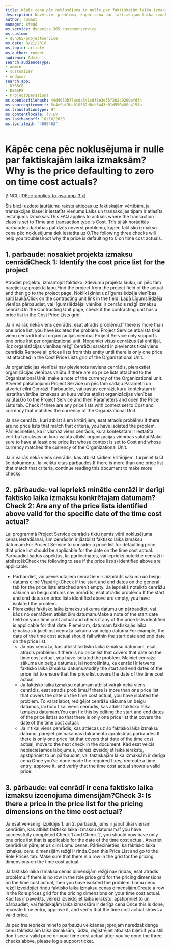 ```yaml
---
title: Kāpēc cena pēc noklusējuma ir nulle par faktiskajām laika izmaksām?
description: Novērsiet problēmu, kāpēc cena par faktiskajām laika izmaksām tiek pēc noklusējuma iestatīta uz 0.
author: rumant
manager: kfend
ms.service: dynamics-365-customerservice
ms.custom:
- dyn365-projectservice
ms.date: 8/21/2018
ms.topic: article
ms.author: rumant
audience: Admin
search.audienceType:
- admin
- customizer
- enduser
search.app:
- D365CE
- D365PS
- ProjectOperations
ms.openlocfilehash: 44d4952b77ac0a541cdf8e3e55f202c9209efdf4
ms.sourcegitcommit: 5c4c9bf3ba018562d6cb3443c01d550489c415fa
ms.translationtype: HT
ms.contentlocale: lv-LV
ms.lasthandoff: 10/16/2020
ms.locfileid: "4080463"
---
```

# <a name="why-is-the-price-defaulting-to-zero-on-time-cost-actuals"></a><span data-ttu-id="cbad8-103">Kāpēc cena pēc noklusējuma ir nulle par faktiskajām laika izmaksām?</span><span class="sxs-lookup"><span data-stu-id="cbad8-103">Why is the price defaulting to zero on time cost actuals?</span></span>

[!INCLUDE[cc-applies-to-psa-app-3.x](../includes/cc-applies-to-psa-app-3x.md)]

<span data-ttu-id="cbad8-104">Šis bieži uzdoto jautājumu raksts attiecas uz faktiskajām vērtībām, ja transakcijas klasei ir iestatīts vienums Laiks un transakcijas tipam ir atlasīts iestatījums Izmaksas.</span><span class="sxs-lookup"><span data-stu-id="cbad8-104">This FAQ applies to actuals where the transaction class is set to Time and transaction type is Cost.</span></span> <span data-ttu-id="cbad8-105">Trīs tālāk norādītās pārbaudes darbības palīdzēs novērst problēmu, kāpēc faktisko izmaksu cena pēc noklusējuma tiek iestatīta uz 0.</span><span class="sxs-lookup"><span data-stu-id="cbad8-105">The following three checks will help you troubleshoot why the price is defaulting to 0 on time cost actuals.</span></span>
 
## <a name="check-1-identify-the-cost-price-list-for-the-project"></a><span data-ttu-id="cbad8-106">1. pārbaude: nosakiet projekta izmaksu cenrādi</span><span class="sxs-lookup"><span data-stu-id="cbad8-106">Check 1: Identify the cost price list for the project</span></span>

<span data-ttu-id="cbad8-107">Atrodiet projektu, izmantojot faktisko izdevumu projekta lauku, un pēc tam pārejiet uz projekta lapu.</span><span class="sxs-lookup"><span data-stu-id="cbad8-107">Find the project from the project field of the actual and then go to the project page.</span></span> <span data-ttu-id="cbad8-108">Noklikšķiniet uz līgumslēdzēja vienības saiti laukā.</span><span class="sxs-lookup"><span data-stu-id="cbad8-108">Click on the contracting unit link in the field.</span></span> <span data-ttu-id="cbad8-109">Lapā Līgumslēdzēja vienība pārbaudiet, vai līgumslēdzējai vienībai ir cenrādis režģī Izmaksu cenrāži.</span><span class="sxs-lookup"><span data-stu-id="cbad8-109">On the Contracting Unit page, check if the contracting unit has a price list in the Cost Price Lists grid.</span></span>

<span data-ttu-id="cbad8-110">Ja ir vairāk nekā viens cenrādis, esat atradis problēmu.</span><span class="sxs-lookup"><span data-stu-id="cbad8-110">If there is more than one price list, you have isolated the problem.</span></span> <span data-ttu-id="cbad8-111">Project Service atbalsta tikai vienu cenrādi katrai organizācijas vienībai.</span><span class="sxs-lookup"><span data-stu-id="cbad8-111">Project Service only supports one price list per organizational unit.</span></span> <span data-ttu-id="cbad8-112">Noņemiet visus cenrāžus šai entītijai, līdz organizācijas vienības režģī Cenrāžu saraksti ir pievienots tikai viens cenrādis.</span><span class="sxs-lookup"><span data-stu-id="cbad8-112">Remove all prices lists from this entity until there is only one price list attached in the Cost Price Lists grid of the Organizational Unit.</span></span>

<span data-ttu-id="cbad8-113">Ja organizācijas vienībai nav pievienots neviens cenrādis, pierakstiet organizācijas vienības valūtu.</span><span class="sxs-lookup"><span data-stu-id="cbad8-113">If there are no price lists attached to the Organizational Unit, make a note of the currency of the Organizational unit.</span></span> <span data-ttu-id="cbad8-114">Atveriet pakalpojumu Project Service un pēc tam sadaļu Parametri un atveriet cilni Cenrāži. Pārbaudiet, vai pastāv cenrāži, kuru kontekstam ir iestatīta vērtība Izmaksas un kuru valūta atbilst organizācijas vienības valūtai.</span><span class="sxs-lookup"><span data-stu-id="cbad8-114">Go to the Project Service and then Parameters and open the Price Lists tab. Check if there are any price lists with context set to Cost and currency that matches the currency of the Organizational Unit.</span></span>
 
<span data-ttu-id="cbad8-115">Ja nav cenrāžu, kuri atbilst šiem kritērijiem, esat atradis problēmu.</span><span class="sxs-lookup"><span data-stu-id="cbad8-115">If there are no price lists that match that criteria, you have isolated the problem.</span></span> <span data-ttu-id="cbad8-116">Pārliecinieties, ka ir vismaz viens cenrādis, kura kontekstam ir iestatīta vērtība Izmaksas un kura valūta atbilst organizācijas vienības valūtai.</span><span class="sxs-lookup"><span data-stu-id="cbad8-116">Make sure to have at least one price list whose context is set to Cost and whose currency matches the currency of the Organizational Unit.</span></span>

<span data-ttu-id="cbad8-117">Ja ir vairāk nekā viens cenrādis, kas atbilst šādiem kritērijiem, turpiniet lasīt šo dokumentu, lai veiktu citas pārbaudes.</span><span class="sxs-lookup"><span data-stu-id="cbad8-117">If there is more than one price list that match that criteria, continue reading this document to make more checks.</span></span>

## <a name="check-2-are-any-of-the-price-lists-identified-above-valid-for-the-specific-date-of-the-time-cost-actual"></a><span data-ttu-id="cbad8-118">2. pārbaude: vai iepriekš minētie cenrāži ir derīgi faktisko laika izmaksu konkrētajam datumam?</span><span class="sxs-lookup"><span data-stu-id="cbad8-118">Check 2: Are any of the price lists identified above valid for the specific date of the time cost actual?</span></span>

<span data-ttu-id="cbad8-119">Lai programmā Project Service cenrādis tiktu ņemts vērā noklusējuma cenas iestatīšanai, šim cenrādim ir jāatbilst faktisko laika izmaksu datumam.</span><span class="sxs-lookup"><span data-stu-id="cbad8-119">For Project Service to consider a price list for defaulting price, that price list should be applicable for the date on the time cost actual.</span></span> <span data-ttu-id="cbad8-120">Pārbaudiet šādus aspektus, lai pārliecinātos, vai iepriekš noteiktie cenrāži ir atbilstoši:</span><span class="sxs-lookup"><span data-stu-id="cbad8-120">Check the following to see if the price list(s) identified above are applicable:</span></span>

- <span data-ttu-id="cbad8-121">Pārbaudiet, vai pievienotajiem cenrāžiem ir aizpildīts sākuma un beigu datums cilnē Vispārīgi.</span><span class="sxs-lookup"><span data-stu-id="cbad8-121">Check if the start and end dates on the general tab for the price lists attached aren’t empty.</span></span> <span data-ttu-id="cbad8-122">Ja iepriekš noteikto cenrāžu sākuma un beigu datums nav norādīts, esat atradis problēmu.</span><span class="sxs-lookup"><span data-stu-id="cbad8-122">If the start and end dates on price lists identified above are empty, you have isolated the problem.</span></span> 
- <span data-ttu-id="cbad8-123">Pierakstiet faktisko laika izmaksu sākuma datumu un pārbaudiet, vai kāds no cenrāžiem atbilst šim datumam.</span><span class="sxs-lookup"><span data-stu-id="cbad8-123">Make a note of the start date field on your time cost actual and check if any of the price lists identified is applicable for that date.</span></span> <span data-ttu-id="cbad8-124">Piemēram, datumam faktiskajās laika izmaksās ir jāietilpst cenrāža sākuma vai beigu datumā.</span><span class="sxs-lookup"><span data-stu-id="cbad8-124">For example, the date of the time cost actual should fall within the start date and end date on the price list.</span></span> 
    - <span data-ttu-id="cbad8-125">Ja nav cenrāža, kas atbilst faktisko laika izmaksu datumam, esat atradis problēmu.</span><span class="sxs-lookup"><span data-stu-id="cbad8-125">If there is no price list that covers that date on the time cost actual, you have isolated the problem.</span></span> <span data-ttu-id="cbad8-126">Mainiet cenrāža sākuma un beigu datumus, lai nodrošinātu, ka cenrādī ir ietverts faktisko laika izmaksu datums.</span><span class="sxs-lookup"><span data-stu-id="cbad8-126">Modify the start and end dates of the price list to ensure that the price list covers the date of the time cost actual.</span></span> 
    - <span data-ttu-id="cbad8-127">Ja faktisko laika izmaksu datumam atbilst vairāk nekā viens cenrādis, esat atradis problēmu.</span><span class="sxs-lookup"><span data-stu-id="cbad8-127">If there is more than one price list that covers the date on the time cost actual, you have isolated the problem.</span></span> <span data-ttu-id="cbad8-128">To varat labot, rediģējot cenrāžu sākuma un beigu datumus, lai būtu tikai viens cenrādis, kas atbilst faktisko laika izmaksu datumam.</span><span class="sxs-lookup"><span data-stu-id="cbad8-128">You can fix this by editing the start and end dates of the price list(s) so that there is only one price list that covers the date of the time cost actual.</span></span> 
    - <span data-ttu-id="cbad8-129">Ja ir tikai viens cenrādis, kas attiecas uz šo faktisko laika izmaksu datumu, pārejiet pie nākamās dokumentā aprakstītās pārbaudes.</span><span class="sxs-lookup"><span data-stu-id="cbad8-129">If there is only one price list that covers that date of the time cost actual, move to the next check in the document.</span></span>
<span data-ttu-id="cbad8-130">Kad esat veicis nepieciešamos labojumus, vēlreiz izveidojiet laika ierakstu, apstipriniet to un pārbaudiet, vai faktiskajām laika izmaksām ir derīga cena.</span><span class="sxs-lookup"><span data-stu-id="cbad8-130">Once you’ve done made the required fixes, recreate a time entry, approve it, and verify that the time cost actual shows a valid price.</span></span>

## <a name="check-3-is-there-a-price-in-the-price-list-for-the-pricing-dimensions-on-the-time-cost-actual"></a><span data-ttu-id="cbad8-131">3. pārbaude: vai cenrādī ir cena faktisko laika izmaksu izcenojuma dimensijām?</span><span class="sxs-lookup"><span data-stu-id="cbad8-131">Check 3: Is there a price in the price list for the pricing dimensions on the time cost actual?</span></span>

<span data-ttu-id="cbad8-132">Ja esat veiksmīgi izpildījis 1. un 2. pārbaudi, jums ir jābūt tikai vienam cenrādim, kas atbilst faktisko laika izmaksu datumam.</span><span class="sxs-lookup"><span data-stu-id="cbad8-132">If you have successfully completed Check 1 and Check 2, you should now have only one price list that is applicable for the date of the time cost actual.</span></span> <span data-ttu-id="cbad8-133">Atveriet cenrādi un pārejiet uz cilni Lomu cenas. Pārliecinieties, ka faktisko laika izmaksu cenu dimensijām režģī ir rinda.</span><span class="sxs-lookup"><span data-stu-id="cbad8-133">Open this Price List and go to the Role Prices tab. Make sure that there is a row in the grid for the pricing dimensions on the time cost actual.</span></span>

<span data-ttu-id="cbad8-134">Ja faktisko laika izmaksu cenas dimensijām režģī nav rindas, esat atradis problēmu.</span><span class="sxs-lookup"><span data-stu-id="cbad8-134">If there is no row in the role price grid for the pricing dimensions on the time cost actual, then you have isolated the problem.</span></span> <span data-ttu-id="cbad8-135">Lomu cenu režģī izveidojiet rindu faktisko laika izmaksu cenas dimensijām.</span><span class="sxs-lookup"><span data-stu-id="cbad8-135">Create a row in the Role prices grid for the pricing dimensions on your time cost actual.</span></span> <span data-ttu-id="cbad8-136">Kad tas ir paveikts, vēlreiz izveidojiet laika ierakstu, apstipriniet to un pārbaudiet, vai faktiskajām laika izmaksām ir derīga cena.</span><span class="sxs-lookup"><span data-stu-id="cbad8-136">Once this is done, recreate time entry, approve it, and verify that the time cost actual shows a valid price.</span></span>
 
<span data-ttu-id="cbad8-137">Ja pēc trīs iepriekš minēto pārbaužu veikšanas joprojām neredzat derīgu cenu faktiskajām laika izmaksām, lūdzu, reģistrējiet atbalsta biļeti.</span><span class="sxs-lookup"><span data-stu-id="cbad8-137">If you still don't see a valid price on your time cost actual after you’ve done the three checks above, please log a support ticket.</span></span>



